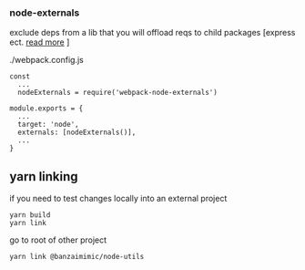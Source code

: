 ### node-externals
exclude deps from a lib that you will offload reqs to child packages [express ect. [read more](https://www.npmjs.com/package/webpack-node-externals) ]

./webpack.config.js
```
const
  ...
  nodeExternals = require('webpack-node-externals') 
  
module.exports = {
  ...
  target: 'node',
  externals: [nodeExternals()],
  ...
}
```

## yarn linking
if you need to test changes locally into an external project
```
yarn build
yarn link
```
go to root of other project
```
yarn link @banzaimimic/node-utils
```